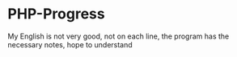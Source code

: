 # PHP-Progress
My English is not very good, not on each line, the program has the necessary notes, hope to understand
